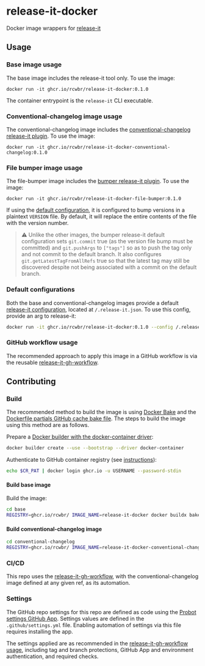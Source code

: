 # release-it-docker

Docker image wrappers for [release-it](https://github.com/release-it/release-it)

## Usage

### Base image usage

The base image includes the release-it tool only. To use the image:

```
docker run -it ghcr.io/rcwbr/release-it-docker:0.1.0
```

The container entrypoint is the `release-it` CLI executable.

### Conventional-changelog image usage

The conventional-changelog image includes the [conventional-changelog](https://github.com/conventional-changelog/conventional-changelog) [release-it plugin](https://github.com/release-it/conventional-changelog). To use the image:

```
docker run -it ghcr.io/rcwbr/release-it-docker-conventional-changelog:0.1.0
```

### File bumper image usage

The file-bumper image includes the [bumper release-it plugin](https://github.com/release-it/bumper). To use the image:

```
docker run -it ghcr.io/rcwbr/release-it-docker-file-bumper:0.1.0
```

If using the [default configuration](#default-configurations), it is configured to bump versions in a plaintext `VERSION` file. By default, it will replace the entire contents of the file with the version number.

> :warning: Unlike the other images, the bumper release-it default configuration sets `git.commit` true (as the version file bump must be committed) and `git.pushArgs` to `["tags"]` so as to push the tag only and not commit to the default branch. It also configures `git.getLatestTagFromAllRefs` true so that the latest tag may still be discovered despite not being associated with a commit on the default branch.

### Default configurations

Both the base and conventional-changelog images provide a default [release-it configuration](https://github.com/release-it/release-it/blob/main/docs/configuration.md), located at `/.release-it.json`. To use this config, provide an arg to release-it:

```bash
docker run -it ghcr.io/rcwbr/release-it-docker:0.1.0 --config /.release-it.json
```

### GitHub workflow usage

The recommended approach to apply this image in a GitHub workflow is via the reusable [release-it-gh-workflow](https://github.com/rcwbr/release-it-gh-workflow/tree/main).

## Contributing

### Build

The recommended method to build the image is using [Docker Bake](https://docs.docker.com/reference/cli/docker/buildx/bake/) and the [Dockerfile partials GitHub cache bake file](https://github.com/rcwbr/dockerfile-partials/tree/main?tab=readme-ov-file#github-cache-bake-file). The steps to build the image using this method are as follows.

Prepare a [Docker builder with the docker-container driver](https://docs.docker.com/build/builders/drivers/docker-container/):

```bash
docker builder create --use --bootstrap --driver docker-container
```

Authenticate to GitHub container registry (see [instructions](https://docs.github.com/en/packages/working-with-a-github-packages-registry/working-with-the-container-registry#authenticating-with-a-personal-access-token-classic)):

```bash
echo $CR_PAT | docker login ghcr.io -u USERNAME --password-stdin
```

#### Build base image

Build the image:

```bash
cd base
REGISTRY=ghcr.io/rcwbr/ IMAGE_NAME=release-it-docker docker buildx bake --file github-cache-bake.hcl 'https://github.com/rcwbr/dockerfile-partials.git#main'
```

#### Build conventional-changelog image

```bash
cd conventional-changelog
REGISTRY=ghcr.io/rcwbr/ IMAGE_NAME=release-it-docker-conventional-changelog docker buildx bake --file github-cache-bake.hcl --file cwd://docker-bake.hcl 'https://github.com/rcwbr/dockerfile-partials.git#main'
```

### CI/CD

This repo uses the [release-it-gh-workflow](https://github.com/rcwbr/release-it-gh-workflow), with the conventional-changelog image defined at any given ref, as its automation.

### Settings

The GitHub repo settings for this repo are defined as code using the [Probot settings GitHub App](https://probot.github.io/apps/settings/). Settings values are defined in the `.github/settings.yml` file. Enabling automation of settings via this file requires installing the app.

The settings applied are as recommended in the [release-it-gh-workflow usage](https://github.com/rcwbr/release-it-gh-workflow/blob/4dea4eaf328b60f92dab1b5bd2a63daefa85404b/README.md?plain=1#L58), including tag and branch protections, GitHub App and environment authentication, and required checks.
